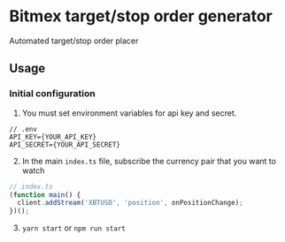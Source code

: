 # Bitmex target/stop order generator

Automated target/stop order placer

## Usage

### Initial configuration

1. You must set environment variables for api key and secret.

```
// .env
API_KEY={YOUR_API_KEY}
API_SECRET={YOUR_API_SECRET}
```

2. In the main `index.ts` file, subscribe the currency pair that you want to watch

```typescript
// index.ts
(function main() {
  client.addStream('XBTUSD', 'position', onPositionChange);
})();
```

3. `yarn start` or `npm run start`
